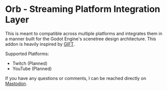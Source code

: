 # Orb - Streaming Platform Integration Layer
This is meant to compatible across multiple platforms and integrates them in a manner built for the Godot Engine's scenetree design architecture. This addon is heavily inspired by [GIFT](https://github.com/issork/gift).

Supported Platforms:
- Twitch (Planned)
- YouTube (Planned)

If you have any questions or comments, I can be reached directly on [Mastodon](https://mastodon.social/@_kev_dev).
